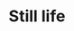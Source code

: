 ---
title: "Still life"
images:
  - /images/DSC_4197.jpg
tags:
- all
- flora
- highlights
weight: 4197
---